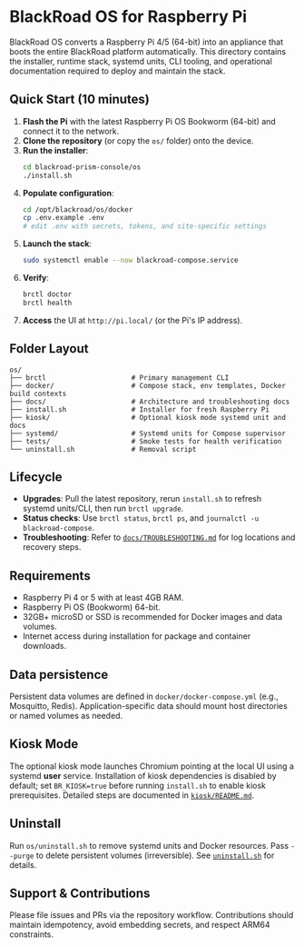 # BlackRoad OS for Raspberry Pi

BlackRoad OS converts a Raspberry Pi 4/5 (64-bit) into an appliance that boots the entire BlackRoad platform automatically. This directory contains the installer, runtime stack, systemd units, CLI tooling, and operational documentation required to deploy and maintain the stack.

## Quick Start (10 minutes)

1. **Flash the Pi** with the latest Raspberry Pi OS Bookworm (64-bit) and connect it to the network.
2. **Clone the repository** (or copy the `os/` folder) onto the device.
3. **Run the installer**:
   ```bash
   cd blackroad-prism-console/os
   ./install.sh
   ```
4. **Populate configuration**:
   ```bash
   cd /opt/blackroad/os/docker
   cp .env.example .env
   # edit .env with secrets, tokens, and site-specific settings
   ```
5. **Launch the stack**:
   ```bash
   sudo systemctl enable --now blackroad-compose.service
   ```
6. **Verify**:
   ```bash
   brctl doctor
   brctl health
   ```
7. **Access** the UI at `http://pi.local/` (or the Pi's IP address).

## Folder Layout

```
os/
├── brctl                     # Primary management CLI
├── docker/                   # Compose stack, env templates, Docker build contexts
├── docs/                     # Architecture and troubleshooting docs
├── install.sh                # Installer for fresh Raspberry Pi
├── kiosk/                    # Optional kiosk mode systemd unit and docs
├── systemd/                  # Systemd units for Compose supervisor
├── tests/                    # Smoke tests for health verification
└── uninstall.sh              # Removal script
```

## Lifecycle

- **Upgrades**: Pull the latest repository, rerun `install.sh` to refresh systemd units/CLI, then run `brctl upgrade`.
- **Status checks**: Use `brctl status`, `brctl ps`, and `journalctl -u blackroad-compose`.
- **Troubleshooting**: Refer to [`docs/TROUBLESHOOTING.md`](docs/TROUBLESHOOTING.md) for log locations and recovery steps.

## Requirements

- Raspberry Pi 4 or 5 with at least 4GB RAM.
- Raspberry Pi OS (Bookworm) 64-bit.
- 32GB+ microSD or SSD is recommended for Docker images and data volumes.
- Internet access during installation for package and container downloads.

## Data persistence

Persistent data volumes are defined in `docker/docker-compose.yml` (e.g., Mosquitto, Redis). Application-specific data should mount host directories or named volumes as needed.

## Kiosk Mode

The optional kiosk mode launches Chromium pointing at the local UI using a systemd **user** service. Installation of kiosk dependencies is disabled by default; set `BR_KIOSK=true` before running `install.sh` to enable kiosk prerequisites. Detailed steps are documented in [`kiosk/README.md`](kiosk/README.md).

## Uninstall

Run `os/uninstall.sh` to remove systemd units and Docker resources. Pass `--purge` to delete persistent volumes (irreversible). See [`uninstall.sh`](uninstall.sh) for details.

## Support & Contributions

Please file issues and PRs via the repository workflow. Contributions should maintain idempotency, avoid embedding secrets, and respect ARM64 constraints.

